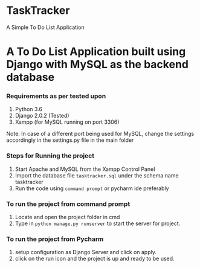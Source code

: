 # TaskTracker
A Simple To Do List Application

# A To Do List Application built using Django with MySQL as the backend database

### Requirements as per tested upon
1. Python 3.6
2. Django 2.0.2 (Tested)
3. Xampp (for MySQL running on port 3306)

Note: In case of a different port being used for MySQL, change the settings accordingly in the settings.py file in the main folder

### Steps for Running the project
1. Start Apache and MySQL from the Xampp Control Panel
2. Import the database file `tasktracker.sql` under the schema name tasktracker
3. Run the code using `command prompt` or pycharm ide preferably

### To run the project from command prompt
1. Locate and open the project folder in cmd
2. Type in `python manage.py runserver` to start the server for project.

### To run the project from Pycharm
1. setup configuration as Django Server and click on apply.
2. click on the run icon and the project is up and ready to be used.
